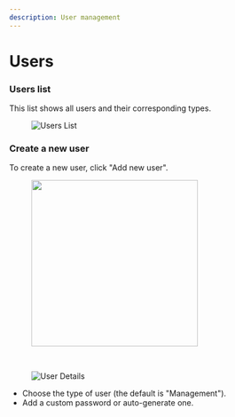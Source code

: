 ```yaml
---
description: User management
---
```


# Users

### Users list

This list shows all users and their corresponding types.

<figure><img src="/assets/Screenshot 2022-12-11 at 16.44.28.png" alt="Users List"><figcaption></figcaption></figure>

### Create a new user

To create a new user, click "Add new user".
<figure><img src="/assets/add new user button.png" alt="" style="width:300px;"><figcaption></figcaption></figure>

<br/>

<figure><img src="/assets/user details.png" alt="User Details"><figcaption></figcaption></figure>

* Choose the type of user (the default is "Management").
* Add a custom password or auto-generate one.

